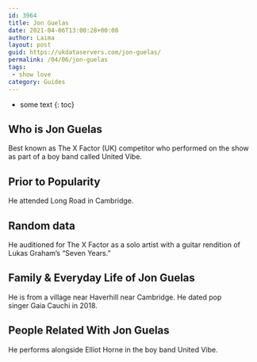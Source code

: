 ```yaml
---
id: 3964
title: Jon Guelas
date: 2021-04-06T13:00:28+00:00
author: Laima
layout: post
guid: https://ukdataservers.com/jon-guelas/
permalink: /04/06/jon-guelas
tags:
 - show love
category: Guides
---
```


* some text
{: toc}


## Who is Jon Guelas
                  
                  
                  
Best known as The X Factor (UK) competitor who performed on the show as part of a boy band called United Vibe.
                  
              
            
              
            
                
                
                
## Prior to Popularity
                  
                  
                  
He attended Long Road in Cambridge. 
                  
              
            
              
            
                
                
                
## Random data
                  
                  
                  
He auditioned for The X Factor as a solo artist with a guitar rendition of Lukas Graham&#8217;s &#8220;Seven Years.&#8221;
                  
              
            
              
            
                
                
                
## Family & Everyday Life of Jon Guelas
                  
                  
                  
He is from a village near Haverhill near Cambridge. He dated pop singer Gaia Cauchi in 2018.
                  
              
            
              
            
                
                
                
## People Related With Jon Guelas
                  
                  
                  
He performs alongside Elliot Horne in the boy band United Vibe.
                  
              
            
              
            
                
              
            
              
              
            
            
              
            
          
          
          